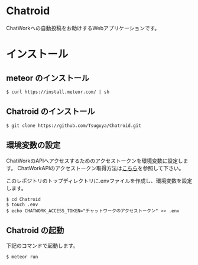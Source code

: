 # Chatroid
ChatWorkへの自動投稿をお助けするWebアプリケーションです。

# インストール

## meteor のインストール

````
$ curl https://install.meteor.com/ | sh
````

## Chatroid のインストール

````
$ git clone https://github.com/Tsuguya/Chatroid.git
````

## 環境変数の設定
ChatWorkのAPIへアクセスするためのアクセストークンを環境変数に設定します。
ChatWorkAPIのアクセストークン取得方法は[こちら](http://developer.chatwork.com/ja/authenticate.html)を参照して下さい。

このレポジトリのトップディレクトリに.envファイルを作成し、環境変数を設定します。

````
$ cd Chatroid
$ touch .env
$ echo CHATWORK_ACCESS_TOKEN="チャットワークのアクセストークン" >> .env
````

## Chatroid の起動
下記のコマンドで起動します。

````
$ meteor run
````
